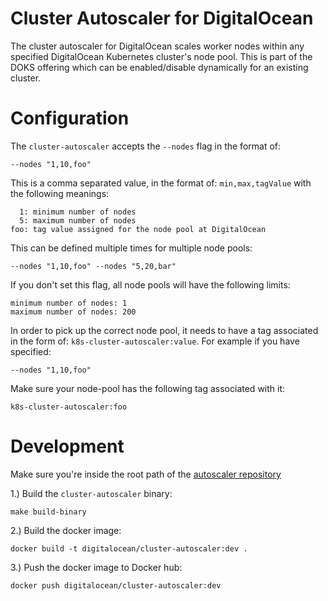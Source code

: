 # Cluster Autoscaler for DigitalOcean

The cluster autoscaler for DigitalOcean scales worker nodes within any
specified DigitalOcean Kubernetes cluster's node pool. This is part of the DOKS
offering which can be enabled/disable dynamically for an existing cluster.

# Configuration

The `cluster-autoscaler` accepts the `--nodes` flag in the format of:

```
--nodes "1,10,foo" 
```

This is a comma separated value, in the format of: `min,max,tagValue` with the
following meanings:

```
  1: minimum number of nodes
  5: maximum number of nodes
foo: tag value assigned for the node pool at DigitalOcean
```

This can be defined multiple times for multiple node pools:

```
--nodes "1,10,foo" --nodes "5,20,bar" 
```

If you don't set this flag, all node pools will have the following limits:

```
minimum number of nodes: 1
maximum number of nodes: 200
```

In order to pick up the correct node pool, it needs to have a tag associated in
the form of: `k8s-cluster-autoscaler:value`. For example if you have specified:


```
--nodes "1,10,foo" 
```

Make sure your node-pool has the following tag associated with it:

```
k8s-cluster-autoscaler:foo
```

# Development

Make sure you're inside the root path of the [autoscaler
repository](https://github.com/kubernetes/autoscaler)

1.) Build the `cluster-autoscaler` binary:


```
make build-binary
```

2.) Build the docker image:

```
docker build -t digitalocean/cluster-autoscaler:dev .
```


3.) Push the docker image to Docker hub:

```
docker push digitalocean/cluster-autoscaler:dev
```
